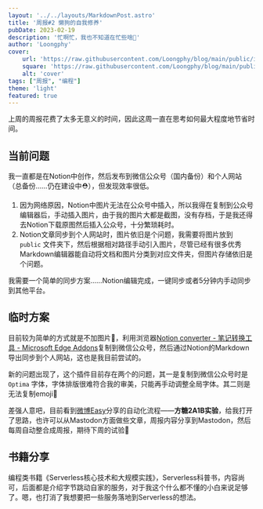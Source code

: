 ```yaml
---
layout: '../../layouts/MarkdownPost.astro'
title: '周报#2 懒狗的自我修养'
pubDate: 2023-02-19
description: '忙啊忙，我也不知道在忙些啥🤔'
author: 'Loongphy'
cover:
    url: 'https://raw.githubusercontent.com/Loongphy/blog/main/public/images/markus-winkler--fRAIQHKcc0-unsplash.jpg'
    square: 'https://raw.githubusercontent.com/Loongphy/blog/main/public/images/markus-winkler--fRAIQHKcc0-unsplash.jpg'
    alt: 'cover'
tags: ["周报", "编程"] 
theme: 'light'
featured: true
---
```


上周的周报花费了太多无意义的时间，因此这周一直在思考如何最大程度地节省时间。

## 当前问题

我一直都是在Notion中创作，然后发布到微信公众号（国内备份）和个人网站（总备份……仍在建设中⛑️），但发现效率很低。

1. 因为网络原因，Notion中图片无法在公众号中插入，所以我得在复制到公众号编辑器后，手动插入图片，由于我的图片大都是截图，没有存档，于是我还得去Notion下载原图然后插入公众号，十分繁琐耗时。
2. Notion文章同步到个人网站时，图片依旧是个问题，我需要将图片放到 `public` 文件夹下，然后根据相对路径手动引入图片，尽管已经有很多优秀Markdown编辑器能自动将文档和图片分类到对应文件夹，但图片存储依旧是个问题。

我需要一个简单的同步方案……Notion编辑完成，一键同步或者5分钟内手动同步到其他平台。

## 临时方案

目前较为简单的方式就是不加图片🤣，利用浏览器[Notion converter - 笔记转换工具 - Microsoft Edge Addons](https://microsoftedge.microsoft.com/addons/detail/notion-converter-%E7%AC%94%E8%AE%B0%E8%BD%AC%E6%8D%A2%E5%B7%A5%E5%85%B7/donmgcoapjphmanmlfhhgcnlkmikggdn)复制到微信公众号，然后通过Notion的Markdown导出同步到个人网站，这也是我目前尝试的。

新的问题出现了，这个插件目前存在两个的问题，其一是复制到微信公众号时是`Optima` 字体，字体排版很难符合我的审美，只能再手动调整全局字体。其二则是无法复制emoji🤪

差强人意吧，目前看到[微博Easy](https://weibo.com/1088413295)分享的自动化流程——**方糖2A1B实验**，给我打开了思路，也许可以从Mastodon方面做些文章，周报内容分享到Mastodon，然后每周自动整合成周报，期待下周的试验🥰

## 书籍分享

编程类书籍《Serverless核心技术和大规模实践》，Serverless科普书，内容尚可，后面都是介绍字节跳动自家的服务，对于我这个什么都不懂的小白来说足够了。嗯，也打消了我想要把一些服务落地到Serverless的想法。